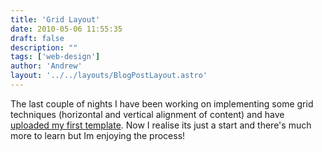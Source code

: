 ```yaml
---
title: 'Grid Layout'
date: 2010-05-06 11:55:35
draft: false
description: ""
tags: ['web-design']
author: 'Andrew'
layout: '../../layouts/BlogPostLayout.astro'
---
```


The last couple of nights I have been working on implementing some grid techniques (horizontal and vertical alignment of content) and have [uploaded my first template](http://www.big-andy.co.uk/ideas/grid960.php). Now I realise its just a start and there's much more to learn but Im enjoying the process!
